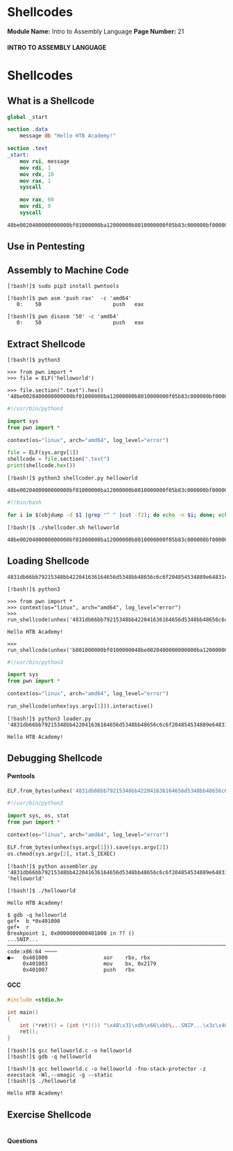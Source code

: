 <!--
 // Platform: Academy
// URL: https://academy.hackthebox.com/module/85/section/905
// Platform Version: V1
// Module ID: 85
// Module Name: Intro to Assembly Language
// Module Difficulty: Medium
// Section ID: 905
// Section Title: Shellcodes
// Page Title: Intro to Assembly Language
// Page Number: 21
-->

# Shellcodes

**Module Name:** Intro to Assembly Language **Page Number:** 21

#### INTRO TO ASSEMBLY LANGUAGE

# Shellcodes

## What is a Shellcode

``` nasm
global _start

section .data
    message db "Hello HTB Academy!"

section .text
_start:
    mov rsi, message
    mov rdi, 1
    mov rdx, 18
    mov rax, 1
    syscall

    mov rax, 60
    mov rdi, 0
    syscall
```

``` shellcode
48be0020400000000000bf01000000ba12000000b8010000000f05b83c000000bf000000000f05
```

## Use in Pentesting

## Assembly to Machine Code

``` shell-session
[!bash!]$ sudo pip3 install pwntools
```

``` shell-session
[!bash!]$ pwn asm 'push rax'  -c 'amd64'
   0:    50                       push   eax
```

``` shell-session
[!bash!]$ pwn disasm '50' -c 'amd64'
   0:    50                       push   eax
```

## Extract Shellcode

``` shell-session
[!bash!]$ python3

>>> from pwn import *
>>> file = ELF('helloworld')
```

``` shell-session
>>> file.section(".text").hex()
'48be0020400000000000bf01000000ba12000000b8010000000f05b83c000000bf000000000f05'
```

``` python
#!/usr/bin/python3

import sys
from pwn import *

context(os="linux", arch="amd64", log_level="error")

file = ELF(sys.argv[1])
shellcode = file.section(".text")
print(shellcode.hex())
```

``` shell-session
[!bash!]$ python3 shellcoder.py helloworld

48be0020400000000000bf01000000ba12000000b8010000000f05b83c000000bf000000000f05
```

``` bash
#!/bin/bash

for i in $(objdump -d $1 |grep "^ " |cut -f2); do echo -n $i; done; echo;
```

``` shell-session
[!bash!]$ ./shellcoder.sh helloworld

48be0020400000000000bf01000000ba12000000b8010000000f05b83c000000bf000000000f05
```

## Loading Shellcode

``` shellcode
4831db66bb79215348bb422041636164656d5348bb48656c6c6f204854534889e64831c0b0014831ff40b7014831d2b2120f054831c0043c4030ff0f05
```

``` shell-session
[!bash!]$ python3

>>> from pwn import *
>>> context(os="linux", arch="amd64", log_level="error")
>>> run_shellcode(unhex('4831db66bb79215348bb422041636164656d5348bb48656c6c6f204854534889e64831c0b0014831ff40b7014831d2b2120f054831c0043c4030ff0f05')).interactive()

Hello HTB Academy!
```

``` shell-session
>>> run_shellcode(unhex('b801000000bf0100000048be0020400000000000ba120000000f05b83c000000bf000000000f05')).interactive()
```

``` python
#!/usr/bin/python3

import sys
from pwn import *

context(os="linux", arch="amd64", log_level="error")

run_shellcode(unhex(sys.argv[1])).interactive()
```

``` shell-session
[!bash!]$ python3 loader.py '4831db66bb79215348bb422041636164656d5348bb48656c6c6f204854534889e64831c0b0014831ff40b7014831d2b2120f054831c0043c4030ff0f05'

Hello HTB Academy!
```

## Debugging Shellcode

#### Pwntools

``` python
ELF.from_bytes(unhex('4831db66bb79215348bb422041636164656d5348bb48656c6c6f204854534889e64831c0b0014831ff40b7014831d2b2120f054831c0043c4030ff0f05')).save('helloworld')
```

``` python
#!/usr/bin/python3

import sys, os, stat
from pwn import *

context(os="linux", arch="amd64", log_level="error")

ELF.from_bytes(unhex(sys.argv[1])).save(sys.argv[2])
os.chmod(sys.argv[2], stat.S_IEXEC)
```

``` shell-session
[!bash!]$ python assembler.py '4831db66bb79215348bb422041636164656d5348bb48656c6c6f204854534889e64831c0b0014831ff40b7014831d2b2120f054831c0043c4030ff0f05' 'helloworld'
```

``` shell-session
[!bash!]$ ./helloworld

Hello HTB Academy!
```

```undefined
$ gdb -q helloworld
gef➤  b *0x401000
gef➤  r
Breakpoint 1, 0x0000000000401000 in ?? ()
...SNIP...
─────────────────────────────────────────────────────────────────────────────────────── code:x86:64 ────
●→   0x401000                  xor    rbx, rbx
     0x401003                  mov    bx, 0x2179
     0x401007                  push   rbx
```

#### GCC

``` c
#include <stdio.h>

int main()
{
    int (*ret)() = (int (*)()) "\x48\x31\xdb\x66\xbb\...SNIP...\x3c\x40\x30\xff\x0f\x05";
    ret();
}
```

``` shell-session
[!bash!]$ gcc helloworld.c -o helloworld
[!bash!]$ gdb -q helloworld
```

``` shell-session
[!bash!]$ gcc helloworld.c -o helloworld -fno-stack-protector -z execstack -Wl,--omagic -g --static
[!bash!]$ ./helloworld

Hello HTB Academy!
```

## Exercise Shellcode

# 

# 

#### Questions

####